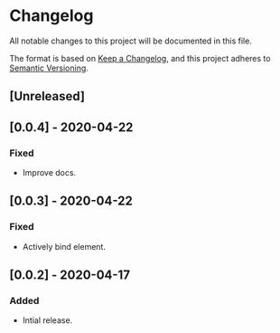 # Changelog

All notable changes to this project will be documented in this file.

The format is based on [Keep a Changelog](https://keepachangelog.com/en/1.0.0/),
and this project adheres to [Semantic Versioning](https://semver.org/spec/v2.0.0.html).

## [Unreleased]

## [0.0.4] - 2020-04-22

### Fixed

- Improve docs.

## [0.0.3] - 2020-04-22

### Fixed

- Actively bind element.

## [0.0.2] - 2020-04-17

### Added

- Intial release.
